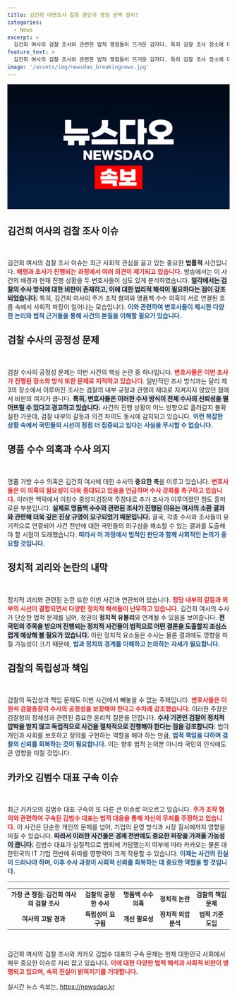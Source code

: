 ```yaml
---
title: 김건희 대면조사 갈등 원인과 쟁점 완벽 정리!
categories:
  - News
excerpt: >
  김건희 여사의 검찰 조사와 관련한 법적 쟁점들이 뜨거운 감자다. 특히 검찰 조사 장소에 대한 논란, 수사지휘권 이슈가 입길에 오르며 정치적 긴장을 격화시키고 있다. 이 과정에서 여사의 명품백 수수 의혹까지 수사 대상에 올라 상황이 복잡해지고 있다.
feature_text: >
  김건희 여사의 검찰 조사와 관련한 법적 쟁점들이 뜨거운 감자다. 특히 검찰 조사 장소에 대한 논란, 수사지휘권 이슈가 입길에 오르며 정치적 긴장을 격화시키고 있다. 이 과정에서 여사의 명품백 수수 의혹까지 수사 대상에 올라 상황이 복잡해지고 있다.
image: '/assets/img/newsdao_breakingnews.jpg'
---
```


<p><img src="/assets/img/newsdao_breakingnews.jpg" alt="cryptoinkorea 속보" /></p>

<h2 data-ke-size="size26">김건희 여사의 검찰 조사 이슈</h2>

<p data-ke-size="size16">&nbsp;</p>

<p>김건희 여사의 검찰 조사 이슈는 최근 사회적 관심을 끌고 있는 중요한 <strong>법률적</strong> 사건입니다. <b><span style="color: #ee2323;">해명과 조사가 진행되는 과정에서 여러 의견이 제기되고 있습니다.</span></b> 방송에서는 이 사건의 배경과 현재 진행 상황을 두 변호사들이 심도 있게 분석하였습니다. <b><span style="background-color: #21538527;">일각에서는 검찰의 수사 방식에 대한 비판이 존재하고, 이에 대한 법리적 해석이 필요하다는 점이 강조되었습니다.</span></b> 특히, 김건희 여사의 주가 조작 혐의와 명품백 수수 의혹이 서로 연결된 흐름 속에서 사회적 파장이 일어나는 모습입니다. <b><span style="color: #1a5490;">이와 관련하여 변호사들이 제시한 다양한 논리와 법적 근거들을 통해 사건의 본질을 이해할 필요가 있습니다.</span></b></p>

<h2 data-ke-size="size26">검찰 수사의 공정성 문제</h2>

<p data-ke-size="size16">&nbsp;</p>

<p>검찰 수사의 공정성 문제는 이번 사건의 핵심 논란 중 하나입니다. <b><span style="color: #ee2323;">변호사들은 이번 조사가 진행된 장소와 방식 또한 문제로 지적하고 있습니다.</span></b> 일반적인 조사 방식과는 달리 제3의 장소에서 이루어진 조사는 검찰의 내부 규정과 관행이 제대로 지켜지지 않았던 점에서 비판의 여지가 큽니다. <b><span style="background-color: #21538527;">특히, 변호사들은 이러한 수사 방식이 전체 수사의 신뢰성을 떨어뜨릴 수 있다고 경고하고 있습니다.</span></b> 사건의 진행 상황이 어느 방향으로 흘러갈지 불확실한 가운데, 검찰 내부의 갈등과 의견 차이도 동시에 감지되고 있습니다. <b><span style="color: #1a5490;">이런 복잡한 상황 속에서 국민들의 시선이 점점 더 집중되고 있다는 사실을 무시할 수 없습니다.</span></b></p>

<h2 data-ke-size="size26">명품 수수 의혹과 수사 의지</h2>

<p data-ke-size="size16">&nbsp;</p>

<p>명품 가방 수수 의혹은 김건희 여사에 대한 수사의 <strong>중요한 축</strong>을 이루고 있습니다. <b><span style="color: #ee2323;">변호사들은 이 의혹의 필요성이 더욱 증대되고 있음을 언급하며 수사 강화를 촉구하고 있습니다.</span></b> 이러한 맥락에서 이창수 중앙지검장의 주장대로 추가 조사가 이루어졌던 점도 흥미로운 부분입니다. <b><span style="background-color: #21538527;">실제로 명품백 수수와 관련된 조사가 진행된 이유는 여사의 소환 결과와 관련해 더욱 깊은 진상 규명이 요구되었기 때문입니다.</span></b> 결국, 각종 수사와 조사들이 유기적으로 연결되어 사건 전반에 대한 국민들의 의구심을 해소할 수 있는 결과를 도출해야 할 시점이 도래했습니다. <b><span style="color: #1a5490;">따라서 이 과정에서 법적인 판단과 함께 사회적인 논의가 중요할 것입니다.</span></b></p>

<h2 data-ke-size="size26">정치적 괴리와 논란의 내막</h2>

<p data-ke-size="size16">&nbsp;</p>

<p>정치적 괴리와 관련된 논란 또한 이번 사건과 연관되어 있습니다. <b><span style="color: #ee2323;">정당 내부의 갈등과 외부의 시선이 결합되면서 다양한 정치적 해석들이 난무하고 있습니다.</span></b> 김건희 여사의 수사가 단순한 법적 문제를 넘어, 정권의 <strong>정치적 유불리</strong>와 연계될 수 있음을 보여줍니다. <b><span style="background-color: #21538527;">전국민의 주목을 받으며 진행되는 정치적 사건들이 법적으로 어떤 결론을 도출할지 조심스럽게 예상해 볼 필요가 있습니다.</span></b> 이런 정치적 요소들은 수사는 물론 결과에도 영향을 미칠 가능성이 크기 때문에, <b><span style="color: #1a5490;">법과 정치의 경계를 이해하고 논의하는 자세가 필요합니다.</span></b></p>

<h2 data-ke-size="size26">검찰의 독립성과 책임</h2>

<p data-ke-size="size16">&nbsp;</p>

<p>검찰의 독립성과 책임 문제도 이번 사건에서 빼놓을 수 없는 주제입니다. <b><span style="color: #ee2323;">변호사들은 이원석 검찰총장이 수사의 공정성을 보장해야 한다고 수차례 강조했습니다.</span></b> 이러한 주장은 검찰청의 정체성과 관련된 중요한 윤리적 질문을 던집니다. <b><span style="background-color: #21538527;">수사 기관인 검찰이 정치적 압박을 받지 않고 독립적으로 사건을 절차적으로 진행해야 한다는 점을 강조합니다.</span></b> 법이 개인과 사회를 보호하고 정의를 구현하는 역할을 해야 하는 만큼, <b><span style="color: #1a5490;">법적 책임을 다하며 검찰의 신뢰를 회복하는 것이 필요합니다.</span></b> 이는 향후 법적 논의뿐 아니라 국민의 인식에도 큰 영향을 미칠 것입니다.</p>

<h2 data-ke-size="size26">카카오 김범수 대표 구속 이슈</h2>

<p data-ke-size="size16">&nbsp;</p>

<p>최근 카카오의 김범수 대표 구속이 또 다른 큰 이슈로 떠오르고 있습니다. <b><span style="color: #ee2323;">주가 조작 혐의와 관련하여 구속된 김범수 대표는 법적 대응을 통해 자신의 무죄를 주장하고 있습니다.</span></b> 이 사건은 단순한 개인의 문제를 넘어, 기업의 운영 방식과 시장 질서에까지 영향을 미칠 수 있습니다. <b><span style="background-color: #21538527;">따라서 이러한 사건들은 경제 전반에도 중요한 파장을 가져올 가능성이 큽니다.</span></b> 김범수 대표가 실질적으로 범죄에 가담했는지 여부에 따라 카카오는 물론 대한민국의 IT 기업 전반에 뒤따를 영향력이 크게 작용할 수 있습니다. <b><span style="color: #1a5490;">이제는 사건의 진실이 드러나야 하며, 이후 수사 과정이 사회적 신뢰를 회복하는 데 중요한 역할을 할 것입니다.</span></b></p>

<hr style="height:2px; border:none; background-color:#aaa;"/>

<table width="100%" style="border-collapse:collapse;">
<tr>
<td style="text-align: center; height: 17px;"><b>가장 큰 쟁점: 김건희 여사의 검찰 조사</b></td>
<td style="text-align: center; height: 17px;"><b>검찰의 공정한 수사</b></td>
<td style="text-align: center; height: 17px;"><b>명품백 수수 의혹</b></td>
<td style="text-align: center; height: 17px;"><b>정치적 논란</b></td>
<td style="text-align: center; height: 17px;"><b>검찰의 책임 문제</b></td>
</tr>
<tr>
<td style="text-align: center; height: 17px;"><b>여사의 고발 경과</b></td>
<td style="text-align: center; height: 17px;"><b>독립성이 요구됨</b></td>
<td style="text-align: center; height: 17px;"><b>개선 필요성</b></td>
<td style="text-align: center; height: 17px;"><b>정치적 외압 분석</b></td>
<td style="text-align: center; height: 17px;"><b>법적 기준 도입</b></td>
</tr>
</table>

<p data-ke-size="size16">&nbsp;</p>

<p>김건희 여사의 검찰 조사와 카카오 김범수 대표의 구속 문제는 현재 대한민국 사회에서 매우 중요한 이슈로 자리 잡고 있습니다.  <b><span style="color: #ee2323;">이에 대한 다양한 법적 해석과 사회적 비판이 병행되고 있으며, 속히 진실이 밝혀지기를 기대합니다.</span></b></p>
실시간 뉴스 속보는, <a href="https://newsdao.kr" rel="dofollow">https://newsdao.kr</a>


